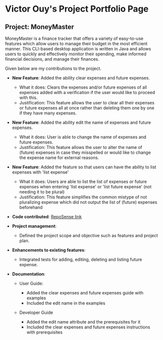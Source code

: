 # Victor Ouy's Project Portfolio Page
## Project: MoneyMaster

MoneyMaster is a finance tracker that offers a variety of easy-to-use features which allow 
users to manage their budget in the most efficient manner. This CLI-based desktop application 
is written in Java and allows users to quickly and effectively monitor their spending, make 
informed financial decisions, and manage their finances.

Given below are my contributions to the project.

* **New Feature**: Added the ability clear expenses and future expenses.
    * What it does: Clears the expenses and/or future expenses of all expenses added with a verification if the user would like to proceed with this.
    * Justification: This feature allows the user to clear all their expenses or future expenses all at once rather than deleting them one by one if they have many expenses.


* **New Feature**: Added the ability edit the name of expenses and future expenses.
    * What it does: User is able to change the name of expenses and future expenses.
    * Justification: This feature allows the user to alter the name of (future) expenses in case they misspelled or would like to change the expense name for external reasons.


* **New Feature**: Added the feature so that users can have the ability to list expenses with 'list expense'
  * What it does: Users are able to list the list of expenses or future expenses when entering 'list expense' or 'list future expense' (not needing it to be plural) 
  * Justification: This feature simplifies the common mistype of not pluralizing expense which did not output the list of (future) expenses beforehand


* **Code contributed**: [RepoSense link](https://nus-cs2113-ay2223s2.github.io/tp-dashboard/?search=victorouy&breakdown=true)


* **Project management**:
    * Defined the project scope and objective such as features and project plan.


* **Enhancements to existing features**:
    * Integrated tests for adding, editing, deleting and listing future expense.


* **Documentation**:
    * User Guide:
      * Added the clear expenses and future expenses guide with examples
      * Included the edit name in the examples
      
    * Developer Guide
      * Added the edit name attribute and the prerequisites for it
      * Included the clear expenses and future expenses instructions with prerequisites